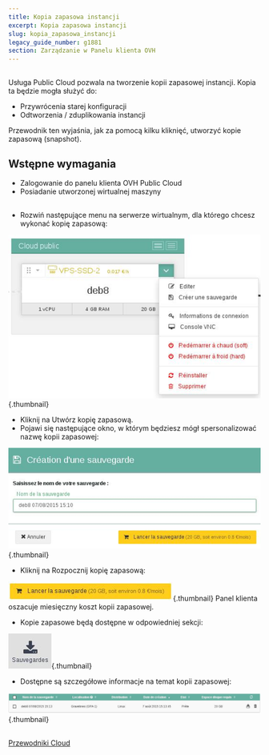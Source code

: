 ```yaml
---
title: Kopia zapasowa instancji
excerpt: Kopia zapasowa instancji
slug: kopia_zapasowa_instancji
legacy_guide_number: g1881
section: Zarządzanie w Panelu klienta OVH
---
```



## 
Usługa Public Cloud pozwala na tworzenie kopii zapasowej instancji. Kopia ta będzie mogła służyć do:

- Przywrócenia starej konfiguracji
- Odtworzenia / zduplikowania instancji


Przewodnik ten wyjaśnia, jak za pomocą kilku kliknięć, utworzyć kopie zapasową (snapshot).


## Wstępne wymagania

- Zalogowanie do panelu klienta OVH Public Cloud
- Posiadanie utworzonej wirtualnej maszyny




## 

- Rozwiń następujące menu na serwerze wirtualnym, dla którego chcesz wykonać kopię zapasową:



![](images/img_2803.jpg){.thumbnail}

- Kliknij na Utwórz kopię zapasową.
- Pojawi się następujące okno, w którym będziesz mógł spersonalizować nazwę kopii zapasowej:



![](images/img_2804.jpg){.thumbnail}

- Kliknij na Rozpocznij kopię zapasową:



![](images/img_2805.jpg){.thumbnail}
Panel klienta oszacuje miesięczny koszt kopii zapasowej.

- Kopie zapasowe będą dostępne w odpowiedniej sekcji:



![](images/img_2806.jpg){.thumbnail}

- Dostępne są szczegółowe informacje na temat kopii zapasowej:



![](images/img_2807.jpg){.thumbnail}


## 
[Przewodniki Cloud]({legacy}1785)

